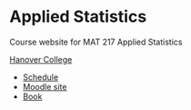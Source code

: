 Applied Statistics
==================

Course website for MAT 217 Applied Statistics

[Hanover College](http://www.hanover.edu)

- [Schedule](schedule.md)
- [Moodle site](https://moodle.hanover.edu/course/view.php?id=228)
- [Book](http://openstaxcollege.org/textbooks/introductory-statistics/get)
